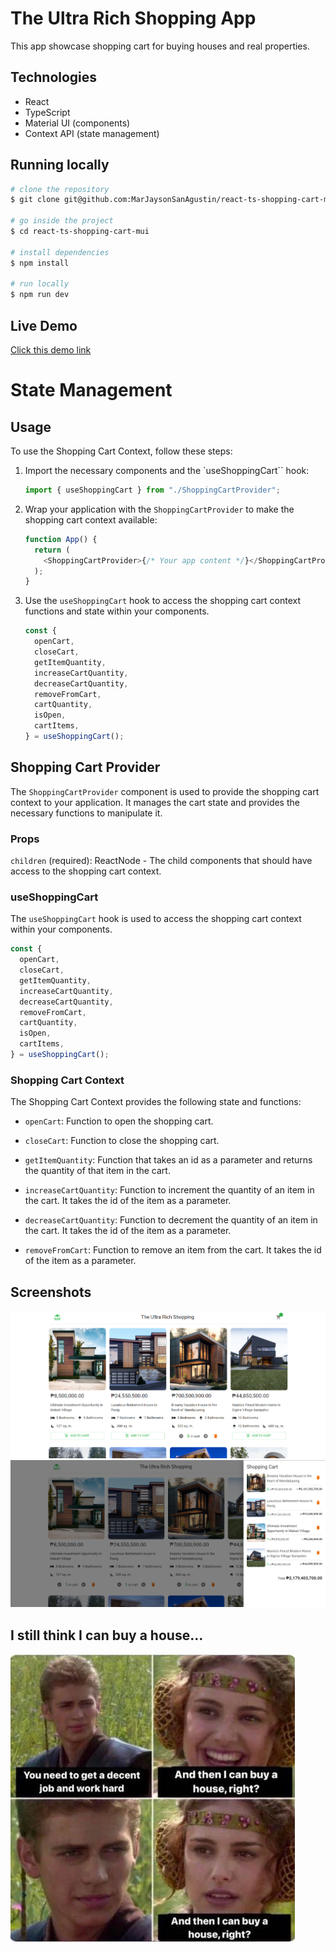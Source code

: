 # The Ultra Rich Shopping App

This app showcase shopping cart for buying houses and real properties.

## Technologies

- React
- TypeScript
- Material UI (components)
- Context API (state management)

## Running locally

```bash
# clone the repository
$ git clone git@github.com:MarJaysonSanAgustin/react-ts-shopping-cart-mui.git

# go inside the project
$ cd react-ts-shopping-cart-mui

# install dependencies
$ npm install

# run locally
$ npm run dev
```

## Live Demo

[Click this demo link](https://bejewelled-yeot-d5a9cc.netlify.app/)

# State Management

## Usage

To use the Shopping Cart Context, follow these steps:

1. Import the necessary components and the `useShoppingCart`` hook:

   ```ts
   import { useShoppingCart } from "./ShoppingCartProvider";
   ```

2. Wrap your application with the `ShoppingCartProvider` to make the shopping cart context available:

   ```ts
   function App() {
     return (
       <ShoppingCartProvider>{/* Your app content */}</ShoppingCartProvider>
     );
   }
   ```

3. Use the `useShoppingCart` hook to access the shopping cart context functions and state within your components.
   ```ts
   const {
     openCart,
     closeCart,
     getItemQuantity,
     increaseCartQuantity,
     decreaseCartQuantity,
     removeFromCart,
     cartQuantity,
     isOpen,
     cartItems,
   } = useShoppingCart();
   ```

## Shopping Cart Provider

The `ShoppingCartProvider` component is used to provide the shopping cart context to your application. It manages the cart state and provides the necessary functions to manipulate it.

### Props

`children` (required): ReactNode - The child components that should have access to the shopping cart context.

### useShoppingCart

The `useShoppingCart` hook is used to access the shopping cart context within your components.

```ts
const {
  openCart,
  closeCart,
  getItemQuantity,
  increaseCartQuantity,
  decreaseCartQuantity,
  removeFromCart,
  cartQuantity,
  isOpen,
  cartItems,
} = useShoppingCart();
```

### Shopping Cart Context

The Shopping Cart Context provides the following state and functions:

- `openCart`: Function to open the shopping cart.

- `closeCart`: Function to close the shopping cart.

- `getItemQuantity`: Function that takes an id as a parameter and returns the quantity of that item in the cart.

- `increaseCartQuantity`: Function to increment the quantity of an item in the cart. It takes the id of the item as a parameter.

- `decreaseCartQuantity`: Function to decrement the quantity of an item in the cart. It takes the id of the item as a parameter.

- `removeFromCart`: Function to remove an item from the cart. It takes the id of the item as a parameter.

## Screenshots

![Home](images/screenshot-home.png)
![Cart](images/screenshot-cart.png)

## I still think I can buy a house...

![meme](images/meme.webp)
